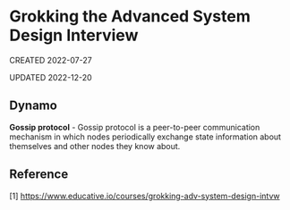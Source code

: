 # Grokking the Advanced System Design Interview

CREATED 2022-07-27

UPDATED 2022-12-20

## Dynamo

**Gossip protocol** - Gossip protocol is a peer-to-peer communication mechanism in which nodes periodically exchange state information about themselves and other nodes they know about.

## Reference

[1] <https://www.educative.io/courses/grokking-adv-system-design-intvw>
